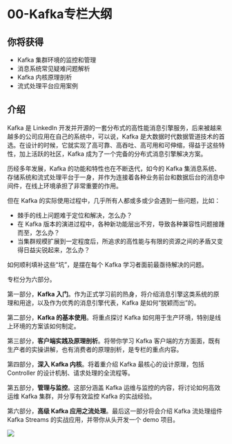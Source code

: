 # 00-Kafka专栏大纲

## 你将获得

- Kafka 集群环境的监控和管理
- 消息系统常见疑难问题解析
- Kafka 内核原理剖析
- 流式处理平台应用案例

## 介绍

Kafka 是 LinkedIn 开发并开源的一套分布式的高性能消息引擎服务，后来被越来越多的公司应用在自己的系统中，可以说，Kafka 是大数据时代数据管道技术的首选。在设计的时候，它就实现了高可靠、高吞吐、高可用和可伸缩，得益于这些特性，加上活跃的社区，Kafka 成为了一个完备的分布式消息引擎解决方案。

历经多年发展，Kafka 的功能和特性也在不断迭代，如今的 Kafka 集消息系统、存储系统和流式处理平台于一身，并作为连接着各种业务前台和数据后台的消息中间件，在线上环境承担了非常重要的作用。

但在 Kafka 的实际使用过程中，几乎所有人都或多或少会遇到一些问题，比如：

- 棘手的线上问题难于定位和解决，怎么办？
- 在 Kafka 版本的演进过程中，各种新功能层出不穷，导致各种兼容性问题接踵而至，怎么办？
- 当集群规模扩展到一定程度后，所追求的高性能与有限的资源之间的矛盾又变得日益尖锐起来，怎么办？

如何顺利填补这些“坑”，是摆在每个 Kafka 学习者面前最亟待解决的问题。

专栏分为六部分。

第一部分，**Kafka 入门**。作为正式学习前的热身，将介绍消息引擎这类系统的原理和用途，以及作为优秀的消息引擎代表，Kafka 是如何“脱颖而出”的。

第二部分，**Kafka 的基本使用**。将重点探讨 Kafka 如何用于生产环境，特别是线上环境的方案该如何制定。

第三部分，**客户端实践及原理剖析**。将带你学习 Kafka 客户端的方方面面，既有生产者的实操讲解，也有消费者的原理剖析，是专栏的重点内容。

第四部分，**深入 Kafka 内核**。将着重介绍 Kafka 最核心的设计原理，包括 Controller 的设计机制、请求处理的全流程等。

第五部分，**管理与监控**。这部分涵盖 Kafka 运维与监控的内容，将讨论如何高效运维 Kafka 集群，并分享有效监控 Kafka 的实战经验。

第六部分，**高级 Kafka 应用之流处理**。最后这一部分将会介绍 Kafka 流处理组件 Kafka Streams 的实战应用，并带你从头开发一个 demo 项目。

![](https://static001.geekbang.org/resource/image/36/23/36cae542caa6d3117a844d8218812c23.jpg)

